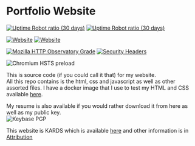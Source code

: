 # Portfolio Website

[![Uptime Robot ratio (30 days)](https://img.shields.io/uptimerobot/ratio/m782036015-8fcc23e2895b73af1e1cd132?label=Firebase%20Uptime)](https://www.jwhite.network) [![Uptime Robot ratio (30 days)](https://img.shields.io/uptimerobot/ratio/m782036017-2cdb6d8199d03d2fbf4bf8d7?label=Self-Hosted%20Uptime)](https://portfolio.jwhite.network)

[![Website](https://img.shields.io/website/https/www.jwhite.network?down_message=offline&label=Firebase&up_message=online)](https://www.jwhite.network) [![Website](https://img.shields.io/website/https/portfolio.jwhite.network?down_message=offline&label=Self-Hosted&up_message=online)](https://portfolio.jwhite.network)

[![Mozilla HTTP Observatory Grade](https://img.shields.io/mozilla-observatory/grade/portfolio.jwhite.network?publish)](https://observatory.mozilla.org/analyze/www.jwhite.network) [![Security Headers](https://img.shields.io/security-headers?style=flat-square&url=https%3A%2F%2Fwww.jwhite.network)](https://securityheaders.com/?q=www.jwhite.network&followRedirects=on)

![Chromium HSTS preload](https://img.shields.io/hsts/preload/www.jwhite.network?style=flat-square)

This is source code (if you could call it that) for my website.  
All this repo contains is the html, css and javascript as well as other assorted files. I have a docker image that I use to test my HTML and CSS available [here](https://github.com/jwhite1st/html5validator-docker).

My resume is also available if you would rather download it from here as well as my public key.  
![Keybase PGP](https://img.shields.io/keybase/pgp/jake1st)

This website is KARDS which is available [here](https://www.styleshout.com/free-templates/kards/) and other information is in [Attribution](Attribution.txt)
